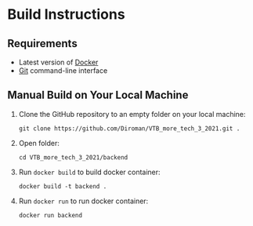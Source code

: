# Build Instructions

## Requirements

- Latest version of [Docker](http://docker.com/)
- [Git](https://git-scm.com/) command-line interface 

## Manual Build on Your Local Machine

1. Clone the GitHub repository to an empty folder on your local machine:

    ```
    git clone https://github.com/Diroman/VTB_more_tech_3_2021.git .
    ```

1. Open folder:

    ```
    cd VTB_more_tech_3_2021/backend
    ```

1. Run ``docker build`` to build docker container:

    ```
    docker build -t backend .
    ```
1. Run ``docker run`` to run docker container:

    ```
    docker run backend
    ```
